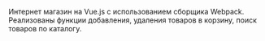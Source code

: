Интернет магазин на Vue.js c использованием сборщика Webpack.
Реализованы функции добавления, удаления товаров в корзину, поиск  товаров по каталогу.

